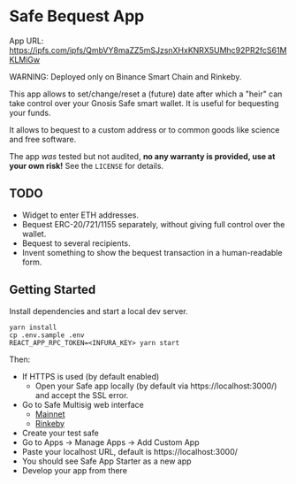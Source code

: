 # Safe Bequest App

App URL:
https://ipfs.com/ipfs/QmbVY8maZZ5mSJzsnXHxKNRX5UMhc92PR2fcS61MKLMiGw

WARNING: Deployed only on Binance Smart Chain and Rinkeby.

This app allows to set/change/reset a (future) date after which a "heir" can take control over
your Gnosis Safe smart wallet. It is useful for bequesting your funds.

It allows to bequest to a custom address or to common goods like science and free software.

The app _was_ tested but not audited, **no any warranty is provided, use at your own risk!**
See the `LICENSE` for details.

## TODO

- Widget to enter ETH addresses.
- Bequest ERC-20/721/1155 separately, without giving full control over the wallet.
- Bequest to several recipients.
- Invent something to show the bequest transaction in a human-readable form.

## Getting Started

Install dependencies and start a local dev server.

```
yarn install
cp .env.sample .env
REACT_APP_RPC_TOKEN=<INFURA_KEY> yarn start
```

Then:

- If HTTPS is used (by default enabled)
  - Open your Safe app locally (by default via https://localhost:3000/) and accept the SSL error.
- Go to Safe Multisig web interface
  - [Mainnet](https://app.gnosis-safe.io)
  - [Rinkeby](https://rinkeby.gnosis-safe.io/app)
- Create your test safe
- Go to Apps -> Manage Apps -> Add Custom App
- Paste your localhost URL, default is https://localhost:3000/
- You should see Safe App Starter as a new app
- Develop your app from there

